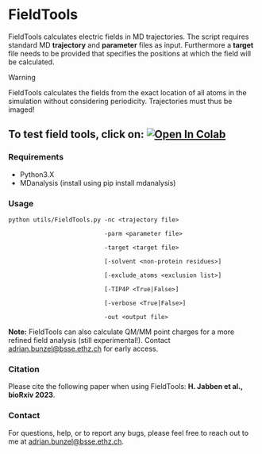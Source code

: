 # FieldTools

FieldTools calculates electric fields in MD trajectories. The script requires standard MD **trajectory** and **parameter** files as input.
Furthermore a **target** file needs to be provided that specifies the positions at which the field will be calculated.

> [!WARNING]  
> FieldTools calculates the fields from the exact location of all atoms in the simulation without considering periodicity.
> Trajectories must thus be imaged!

To test field tools, click on: <a target="_blank" href="https://colab.research.google.com/github/bunzela/FieldTools/blob/main/FieldTools.ipynb">
  <img src="https://colab.research.google.com/assets/colab-badge.svg" alt="Open In Colab"/>
</a>
---

### Requirements
- Python3.X
- MDanalysis (install using pip install mdanalysis)


### Usage
    python utils/FieldTools.py -nc <trajectory file> 

                               -parm <parameter file> 

                               -target <target file> 

                               [-solvent <non-protein residues>]
  
                               [-exclude_atoms <exclusion list>] 
  
                               [-TIP4P <True|False>] 

                               [-verbose <True|False>] 

                               -out <output file> 

**Note:** FieldTools can also calculate QM/MM point charges for a more refined field analysis (still experimental!). Contact [adrian.bunzel@bsse.ethz.ch](mailto:adrian.bunzel@bsse.ethz.ch) for early access.

### Citation
Please cite the following paper when using FieldTools:
**H. Jabben et al., bioRxiv 2023**. 

### Contact
For questions, help, or to report any bugs, please feel free to reach out to me at [adrian.bunzel@bsse.ethz.ch](mailto:adrian.bunzel@bsse.ethz.ch).